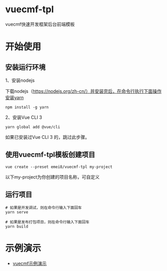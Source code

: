 # vuecmf-tpl
vuecmf快速开发框架后台前端模板

# 开始使用
## 安装运行环境
1、安装nodejs

下载nodejs（https://nodejs.org/zh-cn/）并安装完后，在命令行执行下面操作安装yarn
```
npm install -g yarn
```

2、安装Vue CLI 3
```
yarn global add @vue/cli
```
如果已安装过Vue CLI 3 的，跳过此步骤。

## 使用vuecmf-tpl模板创建项目
```
vue create --preset emei8/vuecmf-tpl my-project
```
以下my-project为你创建的项目名称，可自定义

## 运行项目
```
# 如果是开发调试，则在命令行输入下面回车
yarn serve

# 如果是发布打包项目，则在命令行输入下面回车
yarn build

```

# 示例演示
- [vuecmf示例演示](http://www.vuecmf.com/)
